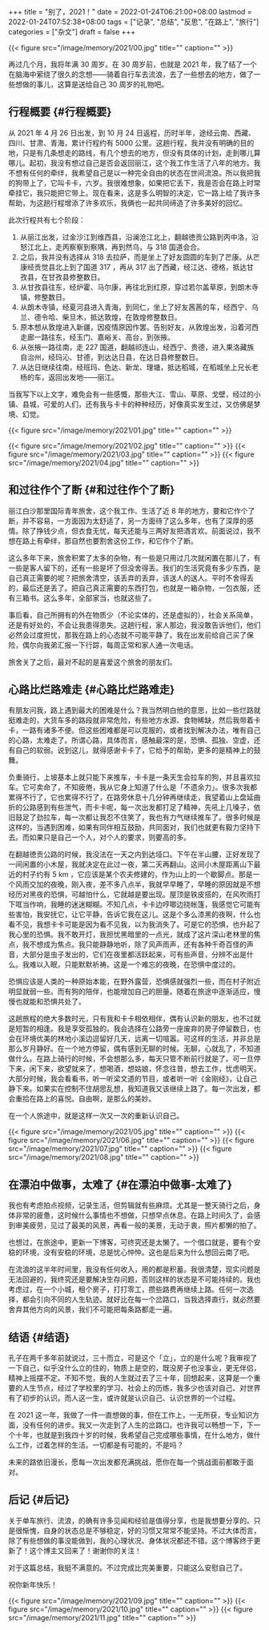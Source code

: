 +++
title = "别了，2021！"
date = 2022-01-24T06:21:00+08:00
lastmod = 2022-01-24T07:52:38+08:00
tags = ["记录", "总结", "反思", "在路上", "旅行"]
categories = ["杂文"]
draft = false
+++

{{< figure src="/image/memory/2021/00.jpg" title="" caption="" >}}

再过几个月，我将年满 30 周岁。在 30 周岁前，也就是 2021 年，我了结了一个在脑海中萦绕了很久的念想——骑着自行车去流浪，去了一些想去的地方，做了一些想做的事儿，这算是送给自己 30 周岁的礼物吧。


## 行程概要 {#行程概要}

从 2021 年 4 月 26 日出发，到 10 月 24 日返程，历时半年，途经云南、西藏、四川、甘肃、青海，累计行程约有 5000 公里。这趟行程，我并没有明确的目的地，只是有几条想走的路线，有几个想去的地方，但没有具体的计划，走到哪儿算哪儿。起初，我没有想过自己是否会返回丽江，这个我工作生活了八年的地方。我不想有任何的牵绊，我希望自己是以一种完全自由的状态在世间流浪。所以我把我的狗带上了，它叫卡卡，六岁。我很难想象，如果把它丢下，我是否会在路上时常牵挂它，我只能把它带上。现在看来，这是多么明智的决定，它一路上给了我许多帮助，为这趟行程增添了许多欢乐，我俩也一起共同缔造了许多美好的回忆。

此次行程共有七个阶段：

1.  从丽江出发，过金沙江到维西县，沿澜沧江北上，翻越徳贡公路到丙中洛，沿怒江北上，走丙察察到察隅，再到然乌，与 318 国道会合。
2.  之后，我并没有选择从 318 去拉萨，而是坐上了好友圆圆的车到了芒康。从芒康经贡觉县北上到了国道 317 ，再从 317 出了西藏，经江达、德格，抵达甘孜县，在甘孜县修整数日。
3.  从甘孜县往东，经炉霍、马尔康，再往北到红原，穿过若尔盖草原，到朗木寺镇，修整数日。
4.  从朗木寺镇，经夏河县进入青海，到同仁，坐上了好友茜茜的车，经西宁、乌兰、德令哈、柴旦木，抵达敦煌，在敦煌修整数日。
5.  原本想从敦煌进入新疆，因疫情原因作罢。告别好友，从敦煌出发，沿着河西走廊一路往东，经玉门、嘉峪关、高台，到张掖。
6.  从张掖一路往南，走 227 国道，翻越祁连山，经西宁、贵德，进入果洛藏族自治州，经玛沁、甘德，到达达日县，在达日县修整数日。
7.  从达日继续往南，经班玛、色达、新龙、理塘，抵达稻城，在稻城坐上兄长老杨的车，返回出发地——丽江。

当我写下以上文字，难免会有一些感慨，那些大江、雪山、草原、戈壁，经过的小镇、县城，可爱的人们，还有我与卡卡的种种经历，好像真实发生过，又仿佛是梦境、幻觉。

{{< figure src="/image/memory/2021/01.jpg" title="" caption="" >}}
<!--more-->
{{< figure src="/image/memory/2021/02.jpg" title="" caption="" >}}
{{< figure src="/image/memory/2021/03.jpg" title="" caption="" >}}
{{< figure src="/image/memory/2021/04.jpg" title="" caption="" >}}


## 和过往作个了断 {#和过往作个了断}

丽江白沙那里国际青年旅舍，这个我工作、生活了近 8 年的地方，要和它作个了断，并不容易，一方面因为太舒适了，另一方面待了这么多年，也有了深厚的感情。除了挣钱少点，但衣食无忧，每天还能与三两好友把酒言欢。前面说过，我不想在路上有牵绊，那自然也要割舍这份工作，和它作个了断。

这么多年下来，旅舍积累了太多的杂物，有一些是只用过几次就闲置在那儿了，有一些是客人留下的，还有一些是坏了但没舍得丢。我们的生活究竟有多少东西，是自己真正需要的呢？把旅舍清空，该丢弃的丢弃，该送人的送人。平时不舍得丢的，最后还是丢了。把自己真正需要的东西打包，也就是一箱杂物，一包衣服，还有三箱书。这么多年，全部家当，也就这些了。

事后看，自己所拥有的外在物质少（不论实体的，还是虚拟的），社会关系简单，还是有好处的，不会让我患得患失。这趟行程，家人那边，我没敢告诉他们，他们必然会过度担忧，那我在路上的心态就不可能平静了。我在出发前给自己买了保险，偶尔向我弟汇报一下行踪，每周正常和家人通一次电话。

旅舍关了之后，最对不起的是喜爱这个旅舍的朋友们。


## 心路比烂路难走 {#心路比烂路难走}

有朋友问我，路上遇到最大的困难是什么？我当然明白他的意思，比如一些烂路就挺难走的，大货车多的路段就非常危险，有些地方水源、食物稀缺，然后我带着卡卡，一路有诸多不便。但这些困难都是可以克服的，或者找到解决办法，唯有自己的心路，太难走了。所谓心路，具体而言，感触最深的是，恐惧、孤独、空虚，还有自己的软弱。说到这儿，就得感谢卡卡了，它给予的帮助，更多的是精神上的鼓舞。

负重骑行，上坡基本上就只能下来推车，卡卡是一条天生会拉车的狗，并且喜欢拉车。它可卖命了，不知疲倦，我从它身上知道了什么是「不遗余力」。很多次我都累得不行了，它也累得不行了，在路旁休息十几分钟再继续走，我望着山上盘延曲折的公路感到有些泄气，而卡卡呢，每一次出发都打足了精神，先吼上几嗓子，依旧鼓足了劲拉车，每一次都让我忍不住笑了，我也有力气继续推车了。很多时候是这样的，当遇到困难，如果有同伴相互鼓励，共同面对，我们也就更有毅力坚持下去。而如果只是自己一个人，对个人的要求，则要高的多。

在翻越徳贡公路的时候，我没法在一天之内到达垭口。下午在半山腰，正好发现了一间闲置的小木屋，我就决定在此过一夜，第二天再翻山。这间小木屋距离山下最近的村子约有 5 km ，它应该是某个农夫修建的，作为山上的一个歇脚点。那是一个风雨交加的夜晚，刚入夜，差不多八点半，我就早早睡了，早睡的原因就是不想经历对黑夜的恐惧，可越怕什么，它就越是要出现。屋顶是铁皮搭的，在风吹雨打下哐当作响，我睡的迷迷糊糊。不知几点，卡卡边哼唧边挠帐篷，我感觉它可能有些害怕，我安抚它，让它平静，告诉它我在这儿。这是个多么漆黑的夜啊，什么也看不见，我想卡卡可能是因为看不见我，以为我消失了。可是它的恐惧，也升起了我心里的恐惧。我不敢开灯，我担忧黑暗里的一点光，就成了这片深山老林里的焦点，我不想成为焦点。我只能静静地听，除了风声雨声，还有各种千奇百怪的声音，大部分是虫子发出的，它们在夜里都活跃起来，可有些声音，分辨不出是什么。我难以入眠，只能默默祈祷。这是一个难忘的夜晚，在恐惧中度过的。

恐惧应该是人类的一种原始本能，在野外露营，恐惧感就强烈一些，而在村子附近明显就弱一些。而有狗的陪伴，也能增加自己的胆量。随着在旅途中逐渐适应，慢慢也就能和恐惧共处了。

这趟旅程的绝大多数时光，只有我和卡卡相依相伴，偶有认识新的朋友，也不过就是短暂的相逢。我是享受孤独的。我会选择在公路旁一座废弃的房子停留数日，也会在环境优美的林地小溪边逗留好几天，远离一切喧嚣。可这样的生活，并非总是那么岁月静好。在一个地方停留，偶有感到无聊的时候。无聊，心就乱了，不知道做什么。在路上骑行的时候，不会想那么多，每天只管不断前行就是了。可一旦停下来，闲下来，欲望就来了，想喝酒，想姑娘，怀念往昔，想去工作，忧虑明天。大部分时候，我会看看书，听一听梁文道的节目，或者听一听《金刚经》，让自己静下来。如果实在控制不住胡思乱想，我知道我又该继续上路了。每一次出发，都会重拾在路上的喜悦。自由啊，是那么的美妙。

在一个人旅途中，就是这样一次又一次的重新认识自己。

{{< figure src="/image/memory/2021/05.jpg" title="" caption="" >}}
{{< figure src="/image/memory/2021/06.jpg" title="" caption="" >}}
{{< figure src="/image/memory/2021/07.jpg" title="" caption="" >}}
{{< figure src="/image/memory/2021/08.jpg" title="" caption="" >}}


## 在漂泊中做事，太难了 {#在漂泊中做事-太难了}

我也有考虑拍点视频，记录生活，但剪辑就有些麻烦。尤其是一整天骑行之后，身体非常的疲惫，这时候什么事情也不想做，只想早点休息。在路上时间久了，会感到审美疲劳，见过了最美的风景，再看一般的美景，无动于衷，照片都懒的拍了。

也想过，在旅途中，更新一下博客，可终究还是太懒了。一个借口就是，要有个安稳的环境，没有安稳的环境，总是忧心忡忡。这也是后来为什么想回云南了吧。

在流浪的这半年时间里，我没有任何收入，用的都是积蓄。我很清楚，现实问题是无法回避的，我终究还是要解决生存问题，否则这样的状态是不可能持续的。我也考虑过，在一个小城，租个房子，打打零工，攒些路费再继续上路。任何一次选择，都会引向不同的人生轨迹。就好比在每一个岔路口，当我选择直行，就必然要舍弃其他方向的风景，我们不可能把每条路都走一遍。


## 结语 {#结语}

孔子在两千多年前就说过，三十而立，可是这个「立」，立的是什么呢？我审视了一下自己，似乎没什么立的住的，物质上是空的，既没房子也没事业，更无伴侣，精神上摇摆不定。不知不觉，我的人生就过去了三十年，回想起来，这算是一个重要的人生节点，经过了学校里的学习、社会上的历练，我多少也该对自己、对世界有了初步的认识。而人这一生，或许就是认识自己、认识世界的一个过程。

在 2021 这一年，我做了一件一直想做的事，但在工作上，一无所获，专业知识方面，没有任何的进步。我又一次走到了人生的岔路口。也许我可以畅想一下，下一个十年，也就是到我四十岁的时候，我希望自己完成哪些事情，在什么地方，做什么工作，过着怎样的生活。一切都是有可能的，不是吗？

未来的路依旧漫长，愿每一次出发都充满挑战，愿你在每一个挑战面前都敢于面对。


## 后记 {#后记}

关于单车旅行、流浪，的确有许多见闻和经验是值得分享，也是我想要分享的。只是很惭愧，自身的状态总是不够稳定，好的习惯又常常不能坚持。不过大体而言，除了有些想做的事没能做到，我的心理状况、身体状况都还不错。这个博客终于更新了！这个博主又回来了！谢谢你的关注！

对于这篇总结，我挺不满意的。不过完成比完美重要，只能这么安慰自己了。

祝你新年快乐！

{{< figure src="/image/memory/2021/09.jpg" title="" caption="" >}}
{{< figure src="/image/memory/2021/10.jpg" title="" caption="" >}}
{{< figure src="/image/memory/2021/11.jpg" title="" caption="" >}}
